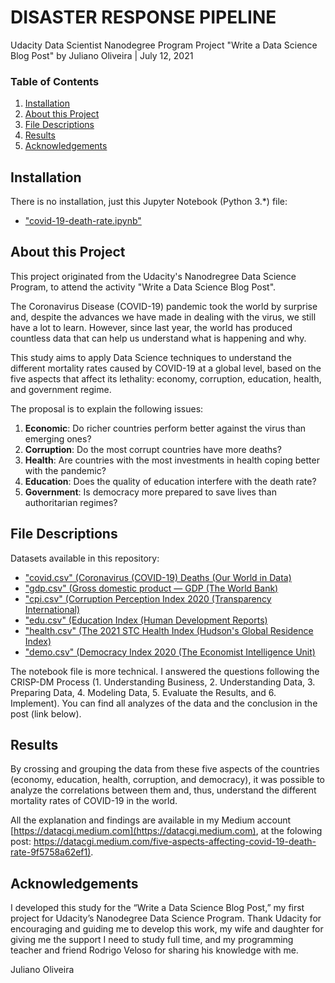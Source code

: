 DISASTER RESPONSE PIPELINE
==========================

Udacity Data Scientist Nanodegree Program
Project "Write a Data Science Blog Post"
by Juliano Oliveira | July 12, 2021

### Table of Contents

1. [Installation](#installation)
2. [About this Project](#motivation)
3. [File Descriptions](#files)
4. [Results](#results)
5. [Acknowledgements](#acknowledgements)

## Installation <a name="installation"></a>

There is no installation, just this Jupyter Notebook (Python 3.*) file:

- ["covid-19-death-rate.ipynb"](https://github.com/datacgi/covid-19-death-rate/blob/main/covid-19-death-rate.ipynb)

## About this Project<a name="motivation"></a>

This project originated from the Udacity's Nanodregree Data Science Program, to attend the activity "Write a Data Science Blog Post".

The Coronavirus Disease (COVID-19) pandemic took the world by surprise and, despite the advances we have made in dealing with the virus, we still have a lot to learn. However, since last year, the world has produced countless data that can help us understand what is happening and why.

This study aims to apply Data Science techniques to understand the different mortality rates caused by COVID-19 at a global level, based on the five aspects that affect its lethality: economy, corruption, education, health, and government regime.

The proposal is to explain the following issues:

1. <b>Economic</b>: Do richer countries perform better against the virus than emerging ones?
2. <b>Corruption</b>: Do the most corrupt countries have more deaths?
3. <b>Health</b>: Are countries with the most investments in health coping better with the pandemic?
4. <b>Education</b>: Does the quality of education interfere with the death rate?
5. <b>Government</b>: Is democracy more prepared to save lives than authoritarian regimes?

## File Descriptions <a name="files"></a>

Datasets available in this repository:

- ["covid.csv" (Coronavirus (COVID-19) Deaths (Our World in Data)](https://ourworldindata.org/covid-deaths/)
- ["gdp.csv" (Gross domestic product — GDP (The World Bank)](https://data.worldbank.org/indicator/NY.GDP.MKTP.CD)
- ["cpi.csv" (Corruption Perception Index 2020 (Transparency International)](https://www.transparency.org/en/cpi/2020/index/bra)
- ["edu.csv" (Education Index (Human Development Reports)](http://hdr.undp.org/en/indicators/103706)
- ["health.csv" (The 2021 STC Health Index (Hudson's Global Residence Index)](https://globalresidenceindex.com/hnwi-index/health-index/)
- ["demo.csv" (Democracy Index 2020 (The Economist Intelligence Unit)](https://www.eiu.com/n/campaigns/democracy-index-2020/)

The notebook file is more technical. I answered the questions following the CRISP-DM Process (1. Understanding Business, 2. Understanding Data, 3. Preparing Data, 4. Modeling Data, 5. Evaluate the Results, and 6. Implement). You can find all analyzes of the data and the conclusion in the post (link below).  

## Results<a name="results"></a>

By crossing and grouping the data from these five aspects of the countries (economy, education, health, corruption, and democracy), it was possible to analyze the correlations between them and, thus, understand the different mortality rates of COVID-19 in the world.

All the explanation and findings are available in my Medium account [https://datacgi.medium.com](https://datacgi.medium.com), at the folowing post:
[https://datacgi.medium.com/five-aspects-affecting-covid-19-death-rate-9f5758a62ef1)](https://datacgi.medium.com/five-aspects-affecting-covid-19-death-rate-9f5758a62ef1).

## Acknowledgements<a name="acknowledgements"></a>

I developed this study for the “Write a Data Science Blog Post,” my first project for Udacity’s Nanodegree Data Science Program. Thank Udacity for encouraging and guiding me to develop this work, my wife and daughter for giving me the support I need to study full time, and my programming teacher and friend Rodrigo Veloso for sharing his knowledge with me.

Juliano Oliveira
